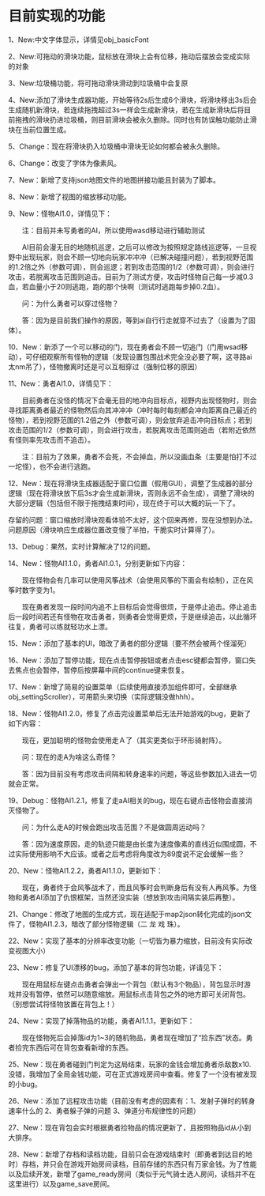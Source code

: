 # 目前实现的功能 #

1、New:中文字体显示，详情见obj_basicFont

2、New:可拖动的滑块功能，鼠标放在滑块上会有位移，拖动后摆放会变成实际的对象

3、New:垃圾桶功能，将可拖动滑块滑动到垃圾桶中会复原

4、New:添加了滑块生成器功能，开始等待2s后生成6个滑块，将滑块移出3s后会生成随机新滑块，若连续拖拽超过3s一样会生成新滑块，若在生成新滑块后将目前拖拽的滑块扔进垃圾桶，则目前滑块会被永久删除。同时也有防误触功能防止滑块在当前位置生成。

5、Change：现在将滑块扔入垃圾桶中滑块无论如何都会被永久删除。

6、Change：改变了字体为像素风。

7、New：新增了支持json地图文件的地图拼接功能且封装为了脚本。

8、New：新增了视图的缩放移动功能。

9、New：怪物AI1.0，详情见下：

　　注：目前并未写勇者的AI，所以使用wasd移动进行辅助测试

　　AI目前会漫无目的地随机巡逻，之后可以修改为按照规定路线巡逻等，一旦视野中出现玩家，则会不顾一切地向玩家冲冲冲（已解决碰撞问题），若到视野范围的1.2倍之外（参数可调），则会巡逻；若到攻击范围的1/2（参数可调），则会进行攻击，若脱离攻击范围则追击。目前为了测试方便，攻击时怪物自己每一步减0.3血，若血量小于20则逃跑，跑的那个快啊（测试时逃跑每步掉0.2血）。

　　问：为什么勇者可以穿过怪物？

　　答：因为是目前我们操作的原因，等到ai自行行走就穿不过去了（设置为了固体）。

10、New：新添了一个可以移动的门，现在勇者会不顾一切追门（门用wsad移动），可仔细观察所有怪物的逻辑（发现设置包围战术完全没必要了啊，这寻路ai太nm吊了），怪物撤离时还是可以互相穿过（强制位移的原因）

11、New：勇者AI1.0，详情见下：

　　目前勇者在没怪的情况下会毫无目的地冲向目标点，视野内出现怪物时，则会寻找距离勇者最近的怪物然后向其冲冲冲（冲时每时每刻都会冲向距离自己最近的怪物），若到视野范围的1.2倍之外（参数可调），则会放弃追击冲向目标点；若到攻击范围的1/2（参数可调），则会进行攻击，若脱离攻击范围则追击（若附近依然有怪则率先攻击而不追击）。

　　注：目前为了效果，勇者不会死，不会掉血，所以没画血条（主要是怕打不过一坨怪），也不会进行逃跑。

12、New：现在将滑块生成器适配于窗口位置（假用GUI），调整了生成器的部分逻辑（现在将滑块放下后3s才会生成新滑块，否则永远不会生成），调整了滑块的大部分逻辑（包括但不限于拖拽结束时间），现在终于可以大概的玩一下了。

存留的问题：窗口缩放时滑块观看体验不太好，这个回来再修，现在没想到办法。问题原因（滑块响应生成器位置改变慢了半拍，干脆实时计算得了）。

13、Debug：果然，实时计算解决了12的问题。

14、New：怪物AI1.1.0，勇者AI1.0.1，分别更新如下内容：

　　现在怪物会有几率可以使用风筝战术（会使用风筝的下面会有绘制），正在风筝时数字变为1。

　　现在勇者发现一段时间内追不上目标后会觉得很烦，于是停止追击。停止追击后一段时间若还有怪物在攻击勇者，则勇者会觉得更烦，于是继续追击，以此循环往复，勇者可以练就轻功水上漂。

15、New：添加了基本的UI，暗改了勇者的部分逻辑（要不然会被两个怪溜死）

16、New：添加了暂停功能，现在点击暂停按钮或者点击esc键都会暂停，窗口失去焦点也会暂停，暂停后按屏幕中间的continue键来恢复。

17、New：新增了简易的设置菜单（后续使用直接添加组件即可，全部继承obj_settingScroller），可用箭头来切换（实际逻辑没做hhh）。

18、New：怪物AI1.2.0，修复了点击完设置菜单后无法开始游戏的bug，更新了如下内容：

　　现在，更加聪明的怪物会使用走Ａ了（其实更类似于环形骑射阵）。

　　问：现在的走A为啥这么奇怪？

　　答：因为目前没有考虑攻击间隔和转身速率的问题，等这些参数加入进去一切就会正常。

19、Debug：怪物AI1.2.1，修复了走aAI相关的bug，现在右键点击怪物会直接消灭怪物了。

　　问：为什么走A的时候会跑出攻击范围？不是做圆周运动吗？

　　答：因为速度原因，走的轨迹只能是由长度为速度像素的直线近似围成圆，不过实际使用影响不大应该。或者之后考虑将角度改为89度说不定会缓解一些？


20、New：怪物AI1.2.2，勇者AI1.1.0，更新如下：

　　现在，勇者终于会风筝战术了，而且风筝时会判断身后有没有人再风筝。为怪物和勇者AI添加了仇恨框架，当然还没实装（想放到攻击间隔实装后再整）。

21、Change：修改了地图的生成方式，现在适配于map2json转化完成的json文件了，怪物AI1.2.3，暗改了部分怪物逻辑（二  龙  戏  珠）。

22、New：实现了基本的分辨率改变功能（一切皆为暴力缩放，目前没有实际改变视图大小）

23、New：修复了UI漂移的bug，添加了基本的背包功能，详请见下：

　　现在用鼠标左键点击勇者会弹出一个背包（默认有3个物品），背包显示时游戏并没有暂停，依然可以随意缩放。用鼠标点击背包之外的地方即可关闭背包。（别想尝试将怪物放置在背包上！）

24、New：实现了掉落物品的功能，勇者AI1.1.1，更新如下：

　　现在怪物死后会掉落id为1~3的随机物品，勇者现在增加了“捡东西”状态。勇者捡完东西后可在背包查看新增的东西。

25、New：现在勇者碰到门判定为这局结束，玩家的金钱会增加勇者杀敌数x10.没错，我增加了全局金钱功能，可在正式游戏房间中查看。修复了一个没有被发现的小bug。

26、New：添加了远程攻击功能（目前没有考虑的因素有：1、发射子弹时的转身速率什么的 2、勇者躲子弹的问题 3、弹道分布规律性的问题）

27、New：现在背包会实时根据勇者捡物品的情况更新了，且按照物品id从小到大排序。

28、New：新增了存档和读档功能，目前只会在游戏结束时（即勇者到达目的地时）存档，并只会在游戏开始房间读档，目前存储的东西只有万家金钱。为了性能以及后续开发，新增了game_ready房间（类似于元气骑士选人房间，读档并不在这里进行）以及game_save房间。